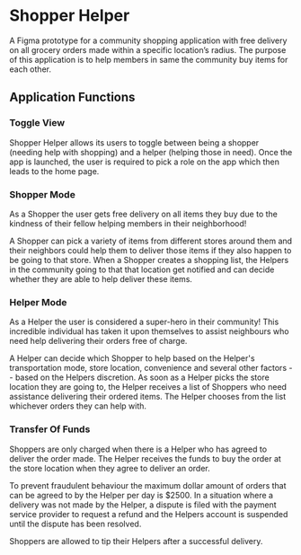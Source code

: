 # Shopper Helper

A Figma prototype for a community shopping application with free delivery on all grocery orders made within a specific location’s radius. 
The purpose of this application is to help members in same the community buy items for each other. 

## Application Functions

### Toggle View

Shopper Helper allows its users to toggle between being a shopper (needing help with shopping) and a helper (helping those in need). 
Once the app is launched, the user is required to pick a role on the app which then leads to the home page.

### Shopper Mode

As a Shopper the user gets free delivery on all items they buy due to the kindness of their fellow helping members in their neighborhood! 

A Shopper can pick a variety of items from different stores around them and their neighbors could help them to deliver those items if they also happen to be going to that store. When a Shopper creates a shopping list, the Helpers in the community going to that that location get notified and can decide whether they are able to help deliver these items.

### Helper Mode

As a Helper the user is considered a super-hero in their community! This incredible individual has taken it upon themselves to assist neighbours who need help delivering their orders free of charge.

A Helper can decide which Shopper to help based on the Helper's transportation mode, store location, convenience and several other factors -- based on the Helpers discretion. As soon as a Helper picks the store location they are going to, the Helper receives a list of Shoppers who need assistance delivering their ordered items. The Helper chooses from the list whichever orders they can help with.

### Transfer Of Funds

Shoppers are only charged when there is a Helper who has agreed to deliver the order made. The Helper receives the funds to buy the order at the store location when they agree to deliver an order.

To prevent fraudulent behaviour the maximum dollar amount of orders that can be agreed to by the Helper per day is $2500. In a situation where a delivery was not made by the Helper, a dispute is filed with the payment service provider to request a refund and the Helpers account is suspended until the dispute has been resolved. 

Shoppers are allowed to tip their Helpers after a successful delivery.
